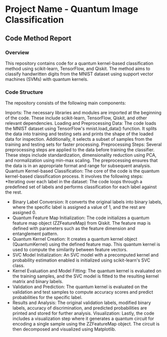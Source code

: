 # Project Name - Quantum Image Classification

## Code Method Report
### Overview
This repository contains code for a quantum kernel-based classification method using scikit-learn, TensorFlow, and Qiskit. The method aims to classify handwritten digits from the MNIST dataset using support vector machines (SVMs) with quantum kernels.

### Code Structure
The repository consists of the following main components:

Imports: The necessary libraries and modules are imported at the beginning of the code. These include scikit-learn, TensorFlow, Qiskit, and other relevant dependencies.
Loading and Preprocessing Data: The code loads the MNIST dataset using TensorFlow's mnist.load_data() function. It splits the data into training and testing sets and prints the shape of the loaded data for inspection. Additionally, it selects a subset of samples from the training and testing sets for faster processing.
Preprocessing Steps: Several preprocessing steps are applied to the data before training the classifier. These steps include standardization, dimensionality reduction using PCA, and normalization using min-max scaling. The preprocessing ensures that the data is in an appropriate format and range for subsequent analysis.
Quantum Kernel-based Classification: The core of the code is the quantum kernel-based classification process. It involves the following steps:
*Iterating over each label in the dataset: The code loops through a predefined set of labels and performs classification for each label against the rest.
* Binary Label Conversion: It converts the original labels into binary labels, where the specific label is assigned a value of 1, and the rest are assigned 0.
* Quantum Feature Map Initialization: The code initializes a quantum feature map object (ZZFeatureMap) from Qiskit. The feature map is defined with parameters such as the feature dimension and entanglement pattern.
* Quantum Kernel Creation: It creates a quantum kernel object (QuantumKernel) using the defined feature map. This quantum kernel is used to compute the similarity between feature vectors.
* SVC Model Initialization: An SVC model with a precomputed kernel and probability estimation enabled is initialized using scikit-learn's SVC class.
* Kernel Evaluation and Model Fitting: The quantum kernel is evaluated on the training samples, and the SVC model is fitted to the resulting kernel matrix and binary labels.
* Validation and Prediction: The quantum kernel is evaluated on the validation and test samples to compute accuracy scores and predict probabilities for the specific label.
* Results and Analysis: The original validation labels, modified binary labels, accuracy of discrimination, and predicted probabilities are printed and stored for further analysis.
Visualization: Lastly, the code includes a visualization step where it generates a quantum circuit for encoding a single sample using the ZZFeatureMap object. The circuit is then decomposed and visualized using Matplotlib.
